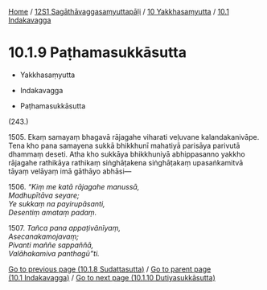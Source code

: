 
[Home](/) / [12S1 Sagāthāvaggasaṃyuttapāḷi](../...md) / [10 Yakkhasaṃyutta](...md) / [10.1 Indakavagga](../12S1/10/10.1.md)

# 10.1.9 Paṭhamasukkāsutta

* Yakkhasaṃyutta

* Indakavagga

* Paṭhamasukkāsutta

(243.)

1505\. Ekaṃ samayaṃ bhagavā rājagahe viharati veḷuvane kalandakanivāpe. Tena kho pana samayena sukkā bhikkhunī mahatiyā parisāya parivutā dhammaṃ deseti. Atha kho sukkāya bhikkhuniyā abhippasanno yakkho rājagahe rathikāya rathikaṃ siṅghāṭakena siṅghāṭakaṃ upasaṅkamitvā tāyaṃ velāyaṃ imā gāthāyo abhāsi—

1506\. _“Kiṃ me katā rājagahe manussā,_  
_Madhupītāva seyare;_  
_Ye sukkaṃ na payirupāsanti,_  
_Desentiṃ amataṃ padaṃ._  


1507\. _Tañca pana appaṭivānīyaṃ,_  
_Asecanakamojavaṃ;_  
_Pivanti maññe sappaññā,_  
_Valāhakamiva panthagū”ti._  


[Go to previous page (10.1.8 Sudattasutta)](10.1.8.md) / [Go to parent page (10.1 Indakavagga)](../12S1/10/10.1.md) / [Go to next page (10.1.10 Dutiyasukkāsutta)](10.1.10.md)


